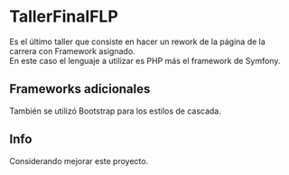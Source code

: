 # TallerFinalFLP
Es el último taller que consiste en hacer un rework de la página de la carrera con Framework asignado.  
En este caso el lenguaje a utilizar es PHP más el framework de Symfony.

## Frameworks adicionales

También se utilizó Bootstrap para los estilos de cascada.

## Info

Considerando mejorar este proyecto.
